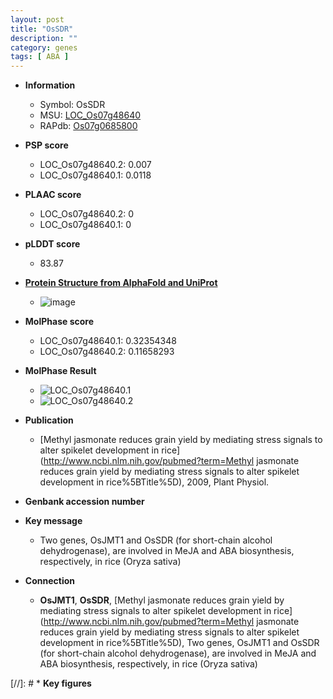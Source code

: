 ```yaml
---
layout: post
title: "OsSDR"
description: ""
category: genes
tags: [ ABA ]
---
```


* **Information**  
    + Symbol: OsSDR  
    + MSU: [LOC_Os07g48640](http://rice.plantbiology.msu.edu/cgi-bin/ORF_infopage.cgi?orf=LOC_Os07g48640)  
    + RAPdb: [Os07g0685800](http://rapdb.dna.affrc.go.jp/viewer/gbrowse_details/irgsp1?name=Os07g0685800)  

* **PSP score**  
    + LOC_Os07g48640.2: 0.007 
    + LOC_Os07g48640.1: 0.0118 

* **PLAAC score**  
    + LOC_Os07g48640.2: 0 
    + LOC_Os07g48640.1: 0 

* **pLDDT score**
    + 83.87

* **[Protein Structure from AlphaFold and UniProt](https://www.uniprot.org/uniprotkb/Q7XIR1/entry#structure)**
    + ![image](https://ricepsp.github.io/images/Q7/AF-Q7XIR1-F1.png)

* **MolPhase score**
    + LOC_Os07g48640.1: 0.32354348
    + LOC_Os07g48640.2: 0.11658293

* **MolPhase Result**
    + ![LOC_Os07g48640.1](https://304243504.github.io/Pictures/LOC_Os07g/LOC_Os07g48640.1.png)
    + ![LOC_Os07g48640.2](https://304243504.github.io/Pictures/LOC_Os07g/LOC_Os07g48640.2.png)

* **Publication**  
    + [Methyl jasmonate reduces grain yield by mediating stress signals to alter spikelet development in rice](http://www.ncbi.nlm.nih.gov/pubmed?term=Methyl jasmonate reduces grain yield by mediating stress signals to alter spikelet development in rice%5BTitle%5D), 2009, Plant Physiol.

* **Genbank accession number**  

* **Key message**  
    + Two genes, OsJMT1 and OsSDR (for short-chain alcohol dehydrogenase), are involved in MeJA and ABA biosynthesis, respectively, in rice (Oryza sativa)

* **Connection**  
    + __OsJMT1__, __OsSDR__, [Methyl jasmonate reduces grain yield by mediating stress signals to alter spikelet development in rice](http://www.ncbi.nlm.nih.gov/pubmed?term=Methyl jasmonate reduces grain yield by mediating stress signals to alter spikelet development in rice%5BTitle%5D), Two genes, OsJMT1 and OsSDR (for short-chain alcohol dehydrogenase), are involved in MeJA and ABA biosynthesis, respectively, in rice (Oryza sativa)

[//]: # * **Key figures**  


